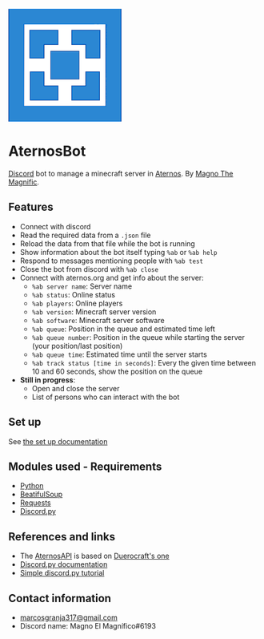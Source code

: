 ![Aternos Icon](aternos-icon.png)

# AternosBot
[Discord](https://discord.com) bot to manage a minecraft server in [Aternos](https://aternos.org).
By [Magno The Magnific](https://github.com/MagnoElMagnifico "me lol").

## Features
+ Connect with discord
+ Read the required data from a `.json` file
+ Reload the data from that file while the bot is running
+ Show information about the bot itself typing `%ab` or `%ab help`
+ Respond to messages mentioning people with `%ab test`
+ Close the bot from discord with `%ab close`
+ Connect with aternos.org and get info about the server:
  - `%ab server name`: Server name
  - `%ab status`: Online status
  - `%ab players`: Online players
  - `%ab version`: Minecraft server version
  - `%ab software`: Minecraft server software
  - `%ab queue`: Position in the queue and estimated time left
  - `%ab queue number`: Position in the queue while starting the server (your position/last position)
  - `%ab queue time`: Estimated time until the server starts
  - `%ab track status [time in seconds]`: Every the given time between 10 and 60 seconds, show the position on the queue
+ **Still in progress**:
  - Open and close the server
  - List of persons who can interact with the bot

## Set up
See [the set up documentation](documentation/SETUP.md)

## Modules used - Requirements
+ [Python](https://www.python.org/downloads/)
+ [BeatifulSoup](https://crummy.com/software/BeautifulSoup/)
+ [Requests](https://pypi.org/project/requests/)
+ [Discord.py](https://pypi.org/project/discord.py/)

## References and links
+ The [AternosAPI](AternosAPI.py) is based on [Duerocraft's one](https://github.com/Duerocraft/AternosAPI)
+ [Discord.py documentation](https://discordpy.readthedocs.io/en/latest/api.html)
+ [Simple discord.py tutorial](https://realpython.com/how-to-make-a-discord-bot-python/)

## Contact information
+ marcosgranja317@gmail.com
+ Discord name: Magno El Magnífico#6193

